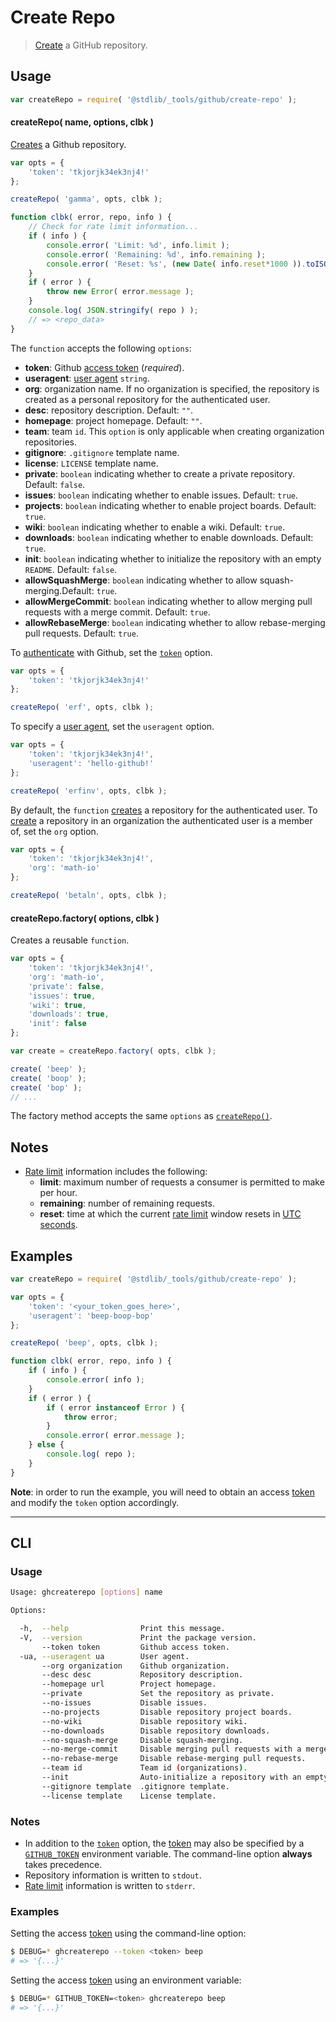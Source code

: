 <!--

@license Apache-2.0

Copyright (c) 2021 The Stdlib Authors.

Licensed under the Apache License, Version 2.0 (the "License");
you may not use this file except in compliance with the License.
You may obtain a copy of the License at

   http://www.apache.org/licenses/LICENSE-2.0

Unless required by applicable law or agreed to in writing, software
distributed under the License is distributed on an "AS IS" BASIS,
WITHOUT WARRANTIES OR CONDITIONS OF ANY KIND, either express or implied.
See the License for the specific language governing permissions and
limitations under the License.

-->

# Create Repo

> [Create][github-create-repo] a GitHub repository.

<!-- Section to include introductory text. Make sure to keep an empty line after the intro `section` element and another before the `/section` close. -->

<section class="intro">

</section>

<!-- /.intro -->

<!-- Package usage documentation. -->

<section class="usage">

## Usage

```javascript
var createRepo = require( '@stdlib/_tools/github/create-repo' );
```

#### createRepo( name, options, clbk )

[Creates][github-create-repo] a Github repository.

<!-- run-disable -->

```javascript
var opts = {
    'token': 'tkjorjk34ek3nj4!'
};

createRepo( 'gamma', opts, clbk );

function clbk( error, repo, info ) {
    // Check for rate limit information...
    if ( info ) {
        console.error( 'Limit: %d', info.limit );
        console.error( 'Remaining: %d', info.remaining );
        console.error( 'Reset: %s', (new Date( info.reset*1000 )).toISOString() );
    }
    if ( error ) {
        throw new Error( error.message );
    }
    console.log( JSON.stringify( repo ) );
    // => <repo_data>
}
```

The `function` accepts the following `options`:

-   **token**: Github [access token][github-token] (_required_).
-   **useragent**: [user agent][github-user-agent] `string`.
-   **org**: organization name. If no organization is specified, the repository is created as a personal repository for the authenticated user.
-   **desc**: repository description. Default: `""`.
-   **homepage**: project homepage. Default: `""`.
-   **team**: team `id`. This `option` is only applicable when creating organization repositories.
-   **gitignore**: `.gitignore` template name.
-   **license**: `LICENSE` template name.
-   **private**: `boolean` indicating whether to create a private repository. Default: `false`.
-   **issues**: `boolean` indicating whether to enable issues. Default: `true`.
-   **projects**: `boolean` indicating whether to enable project boards. Default: `true`.
-   **wiki**: `boolean` indicating whether to enable a wiki. Default: `true`.
-   **downloads**: `boolean` indicating whether to enable downloads. Default: `true`.
-   **init**: `boolean` indicating whether to initialize the repository with an empty `README`. Default: `false`.
-   **allowSquashMerge**: `boolean` indicating whether to allow squash-merging.Default: `true`.
-   **allowMergeCommit**: `boolean` indicating whether to allow merging pull requests with a merge commit. Default: `true`.
-   **allowRebaseMerge**: `boolean` indicating whether to allow rebase-merging pull requests. Default: `true`.

To [authenticate][github-oauth2] with Github, set the [`token`][github-token] option.

<!-- run-disable -->

```javascript
var opts = {
    'token': 'tkjorjk34ek3nj4!'
};

createRepo( 'erf', opts, clbk );
```

To specify a [user agent][github-user-agent], set the `useragent` option.

<!-- run-disable -->

```javascript
var opts = {
    'token': 'tkjorjk34ek3nj4!',
    'useragent': 'hello-github!'
};

createRepo( 'erfinv', opts, clbk );
```

By default, the `function` [creates][github-create-repo] a repository for the authenticated user. To [create][github-create-repo] a repository in an organization the authenticated user is a member of, set the `org` option.

<!-- run-disable -->

```javascript
var opts = {
    'token': 'tkjorjk34ek3nj4!',
    'org': 'math-io'
};

createRepo( 'betaln', opts, clbk );
```

#### createRepo.factory( options, clbk )

Creates a reusable `function`.

<!-- run-disable -->

```javascript
var opts = {
    'token': 'tkjorjk34ek3nj4!',
    'org': 'math-io',
    'private': false,
    'issues': true,
    'wiki': true,
    'downloads': true,
    'init': false
};

var create = createRepo.factory( opts, clbk );

create( 'beep' );
create( 'boop' );
create( 'bop' );
// ...
```

The factory method accepts the same `options` as [`createRepo()`](#create-repo).

</section>

<!-- /.usage -->

<!-- Package usage notes. Make sure to keep an empty line after the `section` element and another before the `/section` close. -->

<section class="notes">

## Notes

-   [Rate limit][github-rate-limit] information includes the following:
    -   **limit**: maximum number of requests a consumer is permitted to make per hour.
    -   **remaining**: number of remaining requests.
    -   **reset**: time at which the current [rate limit][github-rate-limit] window resets in [UTC seconds][unix-time].

</section>

<!-- /.notes -->

<!-- Package usage examples. -->

<section class="examples">

## Examples

<!-- eslint no-undef: "error" -->

```javascript
var createRepo = require( '@stdlib/_tools/github/create-repo' );

var opts = {
    'token': '<your_token_goes_here>',
    'useragent': 'beep-boop-bop'
};

createRepo( 'beep', opts, clbk );

function clbk( error, repo, info ) {
    if ( info ) {
        console.error( info );
    }
    if ( error ) {
        if ( error instanceof Error ) {
            throw error;
        }
        console.error( error.message );
    } else {
        console.log( repo );
    }
}
```

**Note**: in order to run the example, you will need to obtain an access [token][github-token] and modify the `token` option accordingly.

<!-- /.examples -->

<!-- Section for describing a command-line interface. -->

* * *

<section class="cli">

## CLI

<!-- CLI usage documentation. -->

<section class="usage">

### Usage

```bash
Usage: ghcreaterepo [options] name

Options:

  -h,  --help                Print this message.
  -V,  --version             Print the package version.
       --token token         Github access token.
  -ua, --useragent ua        User agent.
       --org organization    Github organization.
       --desc desc           Repository description.
       --homepage url        Project homepage.
       --private             Set the repository as private.
       --no-issues           Disable issues.
       --no-projects         Disable repository project boards.
       --no-wiki             Disable repository wiki.
       --no-downloads        Disable repository downloads.
       --no-squash-merge     Disable squash-merging.
       --no-merge-commit     Disable merging pull requests with a merge commit.
       --no-rebase-merge     Disable rebase-merging pull requests.
       --team id             Team id (organizations).
       --init                Auto-initialize a repository with an empty README.
       --gitignore template  .gitignore template.
       --license template    License template.
```

</section>

<!-- /.usage -->

<!-- CLI usage notes. Make sure to keep an empty line after the `section` element and another before the `/section` close. -->

<section class="notes">

### Notes

-   In addition to the [`token`][github-token] option, the [token][github-token] may also be specified by a [`GITHUB_TOKEN`][github-token] environment variable. The command-line option **always** takes precedence.
-   Repository information is written to `stdout`.
-   [Rate limit][github-rate-limit] information is written to `stderr`.

</section>

<!-- /.notes -->

<!-- CLI usage examples. -->

<section class="examples">

### Examples

Setting the access [token][github-token] using the command-line option:

<!-- run-disable -->

```bash
$ DEBUG=* ghcreaterepo --token <token> beep
# => '{...}'
```

Setting the access [token][github-token] using an environment variable:

<!-- run-disable -->

```bash
$ DEBUG=* GITHUB_TOKEN=<token> ghcreaterepo beep
# => '{...}'
```

</section>

<!-- /.examples -->

</section>

<!-- /.cli -->

<!-- Section to include cited references. If references are included, add a horizontal rule *before* the section. Make sure to keep an empty line after the `section` element and another before the `/section` close. -->

<section class="references">

</section>

<!-- /.references -->

<!-- Section for all links. Make sure to keep an empty line after the `section` element and another before the `/section` close. -->

<section class="links">

[unix-time]: http://en.wikipedia.org/wiki/Unix_time

[github-token]: https://github.com/settings/tokens/new

[github-oauth2]: https://developer.github.com/v3/#oauth2-token-sent-in-a-header

[github-user-agent]: https://developer.github.com/v3/#user-agent-required

[github-rate-limit]: https://developer.github.com/v3/rate_limit/

[github-create-repo]: https://docs.github.com/en/rest/reference/repos#create-an-organization-repository

</section>

<!-- /.links -->
